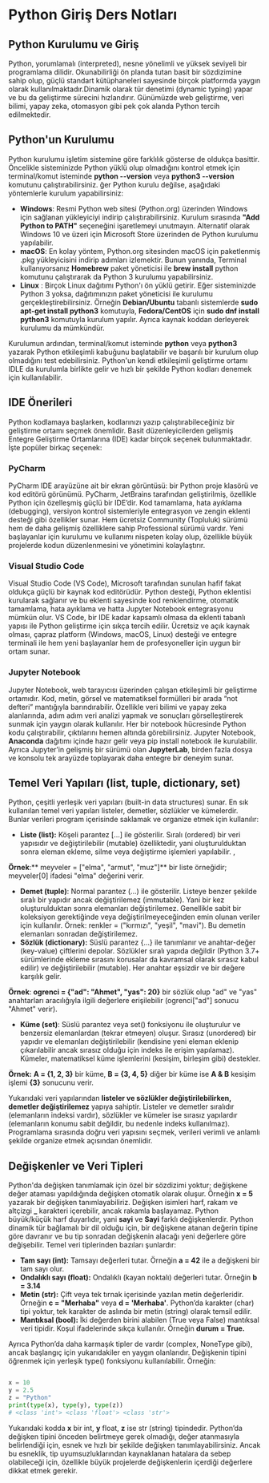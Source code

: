 # Python Giriş Ders Notları

## Python Kurulumu ve Giriş

Python, yorumlamalı (interpreted), nesne yönelimli ve yüksek seviyeli bir programlama dilidir​. Okunabilirliği ön planda tutan basit bir sözdizimine sahip olup, güçlü standart kütüphaneleri sayesinde birçok platformda yaygın olarak kullanılmaktadır.Dinamik olarak tür denetimi (dynamic typing) yapar ve bu da geliştirme sürecini hızlandırır. Günümüzde web geliştirme, veri bilimi, yapay zeka, otomasyon gibi pek çok alanda Python tercih edilmektedir.


## Python'un Kurulumu

Python kurulumu işletim sistemine göre farklılık gösterse de oldukça basittir. Öncelikle sisteminizde Python yüklü olup olmadığını kontrol etmek için terminal/komut isteminde **python --version** veya **python3 --version** komutunu çalıştırabilirsiniz​. ğer Python kurulu değilse, aşağıdaki yöntemlerle kurulum yapabilirsiniz:

* **Windows**: Resmi Python web sitesi (Python.org) üzerinden Windows için sağlanan yükleyiciyi indirip çalıştırabilirsiniz. Kurulum sırasında **"Add Python to PATH"** seçeneğini işaretlemeyi unutmayın. Alternatif olarak Windows 10 ve üzeri için Microsoft Store üzerinden de Python kurulumu yapılabilir​.
* **macOS**: En kolay yöntem, Python.org sitesinden macOS için paketlenmiş .pkg yükleyicisini indirip adımları izlemektir. Bunun yanında, Terminal kullanıyorsanız **Homebrew** paket yöneticisi ile **brew install** python komutunu çalıştırarak da Python 3 kurulumu yapabilirsiniz​.
* **Linux** : Birçok Linux dağıtımı Python'ı ön yüklü getirir. Eğer sisteminizde Python 3 yoksa, dağıtımınızın paket yöneticisi ile kurulumu gerçekleştirebilirsiniz. Örneğin **Debian/Ubuntu** tabanlı sistemlerde **sudo apt-get install python3** komutuyla, **Fedora/CentOS** için **sudo dnf install python3** komutuyla kurulum yapılır​. Ayrıca kaynak koddan derleyerek kurulumu da mümkündür.

Kurulumun ardından, terminal/komut isteminde **python** veya **python3** yazarak Python etkileşimli kabuğunu başlatabilir ve başarılı bir kurulum olup olmadığını test edebilirsiniz. Python'un kendi etkileşimli geliştirme ortamı IDLE da kurulumla birlikte gelir ve hızlı bir şekilde Python kodları denemek için kullanılabilir.

## IDE Önerileri

Python kodlamaya başlarken, kodlarınızı yazıp çalıştırabileceğiniz bir geliştirme ortamı seçmek önemlidir. Basit düzenleyicilerden gelişmiş Entegre Geliştirme Ortamlarına (IDE) kadar birçok seçenek bulunmaktadır. İşte popüler birkaç seçenek:

### PyCharm

PyCharm IDE arayüzüne ait bir ekran görüntüsü: bir Python proje klasörü ve kod editörü görünümü. PyCharm, JetBrains tarafından geliştirilmiş, özellikle Python için özelleşmiş güçlü bir IDE’dir. Kod tamamlama, hata ayıklama (debugging), versiyon kontrol sistemleriyle entegrasyon ve zengin eklenti desteği gibi özellikler sunar. Hem ücretsiz Community (Topluluk) sürümü hem de daha gelişmiş özelliklere sahip Professional sürümü vardır. Yeni başlayanlar için kurulumu ve kullanımı nispeten kolay olup, özellikle büyük projelerde kodun düzenlenmesini ve yönetimini kolaylaştırır.

### Visual Studio Code

Visual Studio Code (VS Code), Microsoft tarafından sunulan hafif fakat oldukça güçlü bir kaynak kod editörüdür. Python desteği, Python eklentisi kurularak sağlanır ve bu eklenti sayesinde kod renklendirme, otomatik tamamlama, hata ayıklama ve hatta Jupyter Notebook entegrasyonu mümkün olur. VS Code, bir IDE kadar kapsamlı olmasa da eklenti tabanlı yapısı ile Python geliştirme için sıkça tercih edilir. Ücretsiz ve açık kaynak olması, çapraz platform (Windows, macOS, Linux) desteği ve entegre terminali ile hem yeni başlayanlar hem de profesyoneller için uygun bir ortam sunar.

### Jupyter Notebook

Jupyter Notebook, web tarayıcısı üzerinden çalışan etkileşimli bir geliştirme ortamıdır. Kod, metin, görsel ve matematiksel formülleri bir arada “not defteri” mantığıyla barındırabilir. Özellikle veri bilimi ve yapay zeka alanlarında, adım adım veri analizi yapmak ve sonuçları görselleştirerek sunmak için yaygın olarak kullanılır. Her bir notebook hücresinde Python kodu çalıştırabilir, çıktılarını hemen altında görebilirsiniz. Jupyter Notebook, **Anaconda** dağıtımı içinde hazır gelir veya pip install notebook ile kurulabilir. Ayrıca Jupyter’in gelişmiş bir sürümü olan **JupyterLab**, birden fazla dosya ve konsolu tek arayüzde toplayarak daha entegre bir deneyim sunar.

## Temel Veri Yapıları (list, tuple, dictionary, set)

Python, çeşitli yerleşik veri yapıları (built-in data structures) sunar. En sık kullanılan temel veri yapıları listeler, demetler, sözlükler ve kümelerdir. Bunlar verileri program içerisinde saklamak ve organize etmek için kullanılır:

* **Liste (list):** Köşeli parantez [...] ile gösterilir. Sıralı (ordered) bir veri yapısıdır ve değiştirilebilir (mutable) özelliktedir, yani oluşturulduktan sonra eleman ekleme, silme veya değiştirme işlemleri yapılabilir. ,

**Örnek**:** meyveler = ["elma", "armut", "muz"]** bir liste örneğidir; meyveler[0] ifadesi "elma" değerini verir.

* **Demet (tuple)**: Normal parantez (...) ile gösterilir. Listeye benzer şekilde sıralı bir yapıdır ancak değiştirilemez (immutable). Yani bir kez oluşturulduktan sonra elemanları değiştirilemez. Genellikle sabit bir koleksiyon gerektiğinde veya değiştirilmeyeceğinden emin olunan veriler için kullanılır. Örnek: renkler = ("kırmızı", "yeşil", "mavi"). Bu demetin elemanları sonradan değiştirilemez.
* **Sözlük (dictionary):** Süslü parantez {...} ile tanımlanır ve anahtar-değer (key-value) çiftlerini depolar. Sözlükler sıralı yapıda değildir (Python 3.7+ sürümlerinde ekleme sırasını korusalar da kavramsal olarak sırasız kabul edilir) ve değiştirilebilir (mutable). Her anahtar eşsizdir ve bir değere karşılık gelir.

**Örnek**: **ogrenci = {"ad": "Ahmet", "yas": 20}** bir sözlük olup "ad" ve "yas" anahtarları aracılığıyla ilgili değerlere erişilebilir (ogrenci["ad"] sonucu "Ahmet" verir).
* **Küme (set)**: Süslü parantez veya set() fonksiyonu ile oluşturulur ve benzersiz elemanlardan (tekrar etmeyen) oluşur. Sırasız (unordered) bir yapıdır ve elemanları değiştirilebilir (kendisine yeni eleman eklenip çıkarılabilir ancak sırasız olduğu için indeks ile erişim yapılamaz). Kümeler, matematiksel küme işlemlerini (kesişim, birleşim gibi) destekler.

**Örnek:** **A = {1, 2, 3}** bir küme, **B = {3, 4, 5}** diğer bir küme ise **A & B** kesişim işlemi **{3}** sonucunu verir.

Yukarıdaki veri yapılarından **listeler ve sözlükler değiştirilebilirken, demetler değiştirilemez** yapıya sahiptir. Listeler ve demetler sıralıdır (elemanların indeksi vardır), sözlükler ve kümeler ise sırasız yapılardır (elemanların konumu sabit değildir, bu nedenle indeks kullanılmaz). Programlama sırasında doğru veri yapısını seçmek, verileri verimli ve anlamlı şekilde organize etmek açısından önemlidir.

## Değişkenler ve Veri Tipleri


Python'da değişken tanımlamak için özel bir sözdizimi yoktur; değişkene değer ataması yapıldığında değişken otomatik olarak oluşur. Örneğin **x = 5** yazarak bir değişken tanımlayabiliriz. Değişken isimleri harf, rakam ve altçizgi **_** karakteri içerebilir, ancak rakamla başlayamaz. Python büyük/küçük harf duyarlıdır, yani **sayi** ve **Sayi** farklı değişkenlerdir. Python dinamik tür bağlamalı bir dil olduğu için, bir değişkene atanan değerin tipine göre davranır ve bu tip sonradan değişkenin alacağı yeni değerlere göre değişebilir. Temel veri tiplerinden bazıları şunlardır:

* **Tam sayı (int):** Tamsayı değerleri tutar. Örneğin **a = 42** ile a değişkeni bir tam sayı olur.
* **Ondalıklı sayı (float):** Ondalıklı (kayan noktalı) değerleri tutar. Örneğin **b = 3.14**
* **Metin (str):** Çift veya tek tırnak içerisinde yazılan metin değerleridir. Örneğin **c = "Merhaba"** veya **d = 'Merhaba'**. Python’da karakter (char) tipi yoktur, tek karakter de aslında bir metin (string) olarak temsil edilir.
* **Mantıksal (bool):** İki değerden birini alabilen (True veya False) mantıksal veri tipidir. Koşul ifadelerinde sıkça kullanılır. Örneğin **durum = True.**

Ayrıca Python’da daha karmaşık tipler de vardır (complex, NoneType gibi), ancak başlangıç için yukarıdakiler en yaygın olanlarıdır. Değişkenin tipini öğrenmek için yerleşik type() fonksiyonu kullanılabilir. Örneğin:

```python

x = 10
y = 2.5
z = "Python"
print(type(x), type(y), type(z))
# <class 'int'> <class 'float'> <class 'str'>

```

Yukarıdaki kodda **x** bir int, **y** float, **z** ise str (string) tipindedir. Python’da değişken tipini önceden belirtmeye gerek olmadığı, değer atanmasıyla belirlendiği için, esnek ve hızlı bir şekilde değişken tanımlayabilirsiniz. Ancak bu esneklik, tip uyumsuzluklarından kaynaklanan hatalara da sebep olabileceği için, özellikle büyük projelerde değişkenlerin içerdiği değerlere dikkat etmek gerekir.


